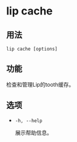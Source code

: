 # lip cache

## 用法

```shell
lip cache [options]
```

## 功能

检查和管理Lip的tooth缓存。

## 选项

- `-h, --help`

  展示帮助信息。